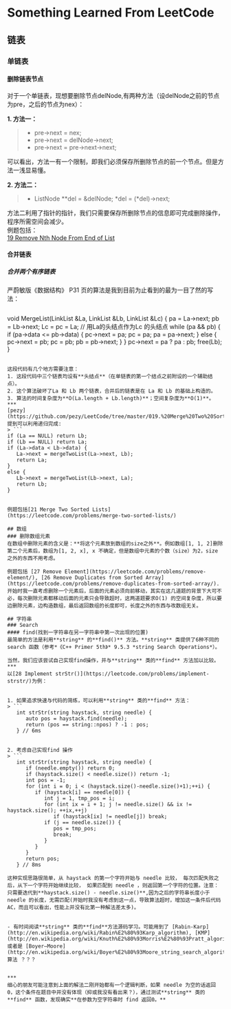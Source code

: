# Something Learned From LeetCode
## 链表
### 单链表   
#### 删除链表节点   
   
对于一个单链表，现想要删除节点delNode,有两种方法（设delNode之前的节点为pre，之后的节点为nex）：   

**1. 方法一：**  
> * pre->next = nex;
> * pre->next = delNode->next;
> * pre->next = pre->next->next;  

可以看出，方法一有一个限制，即我们必须保存所删除节点的前一个节点。但是方法一浅显易懂。  

**2. 方法二：**
> * ListNode **del = &delNode; *del = (*del)->next;   

方法二利用了指针的指针，我们只需要保存所删除节点的信息即可完成删除操作，程序所需空间会减少。   
例题包括：  
[19 Remove Nth Node From End of List](https://leetcode.com/problems/remove-nth-node-from-end-of-list/)    
#### 合并链表
##### 合并两个有序链表
严蔚敏版《数据结构》 P31 页的算法是我到目前为止看到的最为一目了然的写法：  
> ```
void MergeList(LinkList &La, LinkList &Lb, LinkList &Lc) {
   pa = La->next; pb = Lb->next;
   Lc = pc = La; // 用La的头结点作为Lc 的头结点
   while (pa && pb) {
      if (pa->data <= pb->data) {
         pc->next = pa; pc = pa; pa = pa->next;
      }
      else {
         pc->next = pb; pc = pb; pb = pb->next;
      }
   } 
   pc->next = pa ? pa : pb;
   free(Lb);
}
```   
  
这段代码有几个地方需要注意：  
1. 这段代码中三个链表均设有**头结点**（在单链表的第一个结点之前附设的一个辅助结点）。  
2. 这个算法破坏了La 和 Lb 两个链表，合并后的链表是在 La 和 Lb 的基础上构造的。  
3. 算法的时间复杂度为**O(La.length + Lb.length)**；空间复杂度为**O(1)**。  
***
[pezy](https://github.com/pezy/LeetCode/tree/master/019.%20Merge%20Two%20Sorted%20Lists) 提到可以利用递归完成:
> ```
if (La == NULL) return Lb;
if (Lb == NULL) return La;
if (La->data < Lb->data) {
   La->next = mergeTwoList(La->next, Lb);
   return La;
}
else {
   Lb->next = mergeTwoList(Lb->next, La);
   return Lb;
}  
  
  
例题包括[21 Merge Two Sorted Lists](https://leetcode.com/problems/merge-two-sorted-lists/)  

## 数组
### 删除数组元素
在数组中删除元素的含义是：**将这个元素放到数组的size之外**。例如数组[1, 1, 2]删除第二个元素后，数组为[1, 2, x], x 不确定，但是数组中元素的个数（size）为2，size 之外的东西不用考虑。  
   
例题包括 [27 Remove Element](https://leetcode.com/problems/remove-element/), [26 Remove Duplicates from Sorted Array](https://leetcode.com/problems/remove-duplicates-from-sorted-array/).  
开始时我一直考虑删除一个元素后，后面的元素必须向前移动，其实在这几道题的背景下大可不必，每次删除元素都移动后面的元素只会导致超时，这两道题要求O(1) 的空间复杂度，所以要边删除元素，边构造数组，最后返回数组的长度即可，长度之外的东西与改数组无关。
  
## 字符串
### Search
#### find(找到一字符串在另一字符串中第一次出现的位置)
最简单的方法是利用**string** 的**find()** 方法。**string** 类提供了6种不同的search 函数（参考*《C++ Primer 5th》* 9.5.3 *string Search Operations*）。  
  
当然，我们应该尝试自己实现find操作，并与**string** 类的**find** 方法加以比较。  
***
以[28 Implement strStr()](https://leetcode.com/problems/implement-strstr/)为例：  
  

1. 如果追求快速与代码的简练，可以利用**string** 类的**find** 方法：
> ```
   int strStr(string haystack, string needle) {
      auto pos = haystack.find(needle);
      return (pos == string::npos) ? -1 : pos;
   } // 6ms 

  
2. 考虑自己实现find 操作  
> ``` 
   int strStr(string haystack, string needle) {
      if (needle.empty()) return 0;
      if (haystack.size() < needle.size()) return -1;
      int pos = -1;
      for (int i = 0; i < (haystack.size()-needle.size()+1);++i) {
         if (haystack[i] == needle[0]) {
            int j = 1, tmp_pos = i;
            for (int ix = i + 1; j != needle.size() && ix != haystack.size(); ++ix,++j)
               if (haystack[ix] != needle[j]) break;
            if (j == needle.size()) {
               pos = tmp_pos;
               break;
            }
         }
      }
      return pos;
   } // 8ms
 
这种实现思路很简单，从 haystack 的第一个字符开始与 needle 比较， 每次匹配失败之后，从下一个字符开始继续比较， 如果匹配到 needle ，则返回第一个字符的位置。注意：只需要迭代到**haystack.size() - needle.size()**,因为之后的字符串长度小于 needle 的长度，无需匹配(开始时我没有考虑到这一点，导致算法超时，增加这一条件后代码AC，而且可以看出，性能上并没有比第一种解法差太多)。  
  
   
- 有时间阅读**string** 类的**find**方法源码学习。可能用到了 [Rabin-Karp](http://en.wikipedia.org/wiki/Rabin%E2%80%93Karp_algorithm), [KMP](http://en.wikipedia.org/wiki/Knuth%E2%80%93Morris%E2%80%93Pratt_algorithm) 或者是 [Boyer–Moore](http://en.wikipedia.org/wiki/Boyer%E2%80%93Moore_string_search_algorithm) 算法 ？？？ 
  

***
细心的朋友可能注意到上面的解法二刚开始都有一个逻辑判断，如果 needle 为空的话返回0，这个条件在题目中并没有体现（抑或我没有看出来？），通过测试**string** 类的**find** 函数，发现确实**在参数为空字符串时 find 返回0。**  






